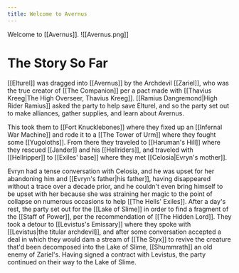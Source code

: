 ```yaml
---
title: Welcome to Avernus
---
```

Welcome to [[Avernus]].
![[Avernus.png]]
# The Story So Far
[[Elturel]] was dragged into [[Avernus]] by the Archdevil [[Zariel]], who was the true creator of [[The Companion]] per a pact made with [[Thavius Kreeg|The High Overseer, Thavius Kreeg]]. [[Ramius Dangremond|High Rider Ramius]] asked the party to help save Elturel, and so the party set out to make alliances, gather supplies, and learn about Avernus.

This took them to [[Fort Knucklebones]] where they fixed up an [[Infernal War Machine]] and rode it to a [[The Tower of Urm]] where they fought some [[Yugoloths]]. From there they traveled to [[Haruman's Hill]] where they rescued [[Jander]] and his [[Hellriders]], and traveled with [[Hellripper]] to [[Exiles' base]] where they met [[Celosia|Evryn's mother]].

Evryn had a tense conversation with Celosia, and he was upset for her abandoning him and [[Evryn's father|his father]], having disappeared without a trace over a decade prior, and he couldn't even bring himself to be upset with her because she was straining her magic to the point of collapse on numerous occasions to help [[The Hells' Exiles]]. After a day's rest, the party set out for the [[Lake of Slime]] in order to find a fragment of the [[Staff of Power]], per the recommendation of [[The Hidden Lord]]. They took a detour to [[Levistus's Emissary]] where they spoke with [[Levistus|the titular archdevil]], and after some conversation accepted a deal in which they would dam a stream of [[The Styx]] to revive the creature that'd been decomposed into the Lake of Slime, [[Shummrath]] an old enemy of Zariel's. Having signed a contract with Levistus, the party continued on their way to the Lake of Slime.